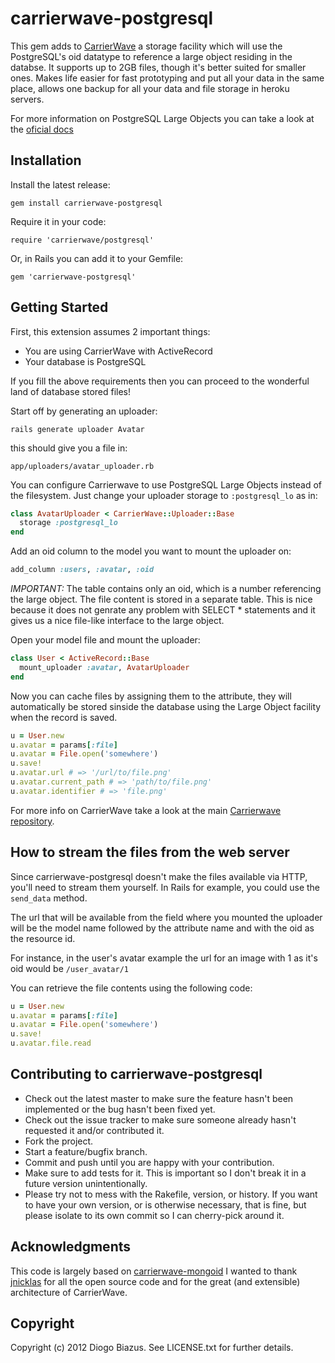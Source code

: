 # carrierwave-postgresql

This gem adds to [CarrierWave](https://github.com/jnicklas/carrierwave/) a storage facility which will use the PostgreSQL's oid datatype to reference a large object residing in the databse. It supports up to 2GB files, though it's better suited for smaller ones. Makes life easier for fast prototyping and put all your data in the same place, allows one backup for all your data and file storage in heroku servers.

For more information on PostgreSQL Large Objects you can take a look at the [oficial docs](http://www.postgresql.org/docs/9.2/static/largeobjects.html)

## Installation

Install the latest release:

    gem install carrierwave-postgresql

Require it in your code:

    require 'carrierwave/postgresql'

Or, in Rails you can add it to your Gemfile:

    gem 'carrierwave-postgresql'

## Getting Started

First, this extension assumes 2 important things:

 * You are using CarrierWave with ActiveRecord
 * Your database is PostgreSQL

If you fill the above requirements then you can proceed to the wonderful land of database stored files!

Start off by generating an uploader:

	rails generate uploader Avatar

this should give you a file in:

	app/uploaders/avatar_uploader.rb

You can configure Carrierwave to use PostgreSQL Large Objects instead of the filesystem.
Just change your uploader storage to `:postgresql_lo` as in:

```ruby
class AvatarUploader < CarrierWave::Uploader::Base
  storage :postgresql_lo
end
```

Add an oid column to the model you want to mount the uploader on:

```ruby
add_column :users, :avatar, :oid
```

*IMPORTANT:* The table contains only an oid, which is a number referencing the large object. The file content is stored in a separate table. This is nice because it does not genrate any problem with SELECT * statements and it gives us a nice file-like interface to the large object.

Open your model file and mount the uploader:

```ruby
class User < ActiveRecord::Base
  mount_uploader :avatar, AvatarUploader
end
```

Now you can cache files by assigning them to the attribute, they will
automatically be stored sinside the database using the Large Object facility when the record is saved.

```ruby
u = User.new
u.avatar = params[:file]
u.avatar = File.open('somewhere')
u.save!
u.avatar.url # => '/url/to/file.png'
u.avatar.current_path # => 'path/to/file.png'
u.avatar.identifier # => 'file.png'
```

For more info on CarrierWave take a look at the main [Carrierwave repository](https://raw.github.com/jnicklas/carrierwave/).


## How to stream the files from the web server

Since carrierwave-postgresql doesn't make the files available via HTTP, you'll need to stream
them yourself. In Rails for example, you could use the `send_data` method.

The url that will be available from the field where you mounted the uploader will be the model name followed by the attribute name and with the oid as the resource id.

For instance, in the user's avatar example the url for an image with 1 as it's oid would be `/user_avatar/1`

You can retrieve the file contents using the following code:

```ruby
u = User.new
u.avatar = params[:file]
u.avatar = File.open('somewhere')
u.save!
u.avatar.file.read
```

## Contributing to carrierwave-postgresql
 
 * Check out the latest master to make sure the feature hasn't been implemented or the bug hasn't been fixed yet.
 * Check out the issue tracker to make sure someone already hasn't requested it and/or contributed it.
 * Fork the project.
 * Start a feature/bugfix branch.
 * Commit and push until you are happy with your contribution.
 * Make sure to add tests for it. This is important so I don't break it in a future version unintentionally.
 * Please try not to mess with the Rakefile, version, or history. If you want to have your own version, or is otherwise necessary, that is fine, but please isolate to its own commit so I can cherry-pick around it.

## Acknowledgments

This code is largely based on [carrierwave-mongoid](https://github.com/jnicklas/carrierwave-mongoid)
I wanted to thank [jnicklas](https://github.com/jnicklas) for all the open source code and for the great (and extensible) architecture of CarrierWave.

## Copyright

Copyright (c) 2012 Diogo Biazus. See LICENSE.txt for
further details.

